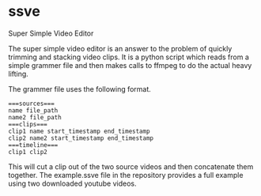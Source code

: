 # ssve
Super Simple Video Editor

The super simple video editor is an answer to the problem of quickly trimming and stacking video clips.  It is a python script which reads from a simple grammer file and then makes calls to ffmpeg to do the actual heavy lifting.

The grammer file uses the following format.

```
===sources===
name file_path
name2 file_path
===clips===
clip1 name start_timestamp end_timestamp
clip2 name2 start_timestamp end_timestamp
===timeline===
clip1 clip2
```

This will cut a clip out of the two source videos and then concatenate them together.  The example.ssve file in the repository provides a full example using two downloaded youtube videos.
